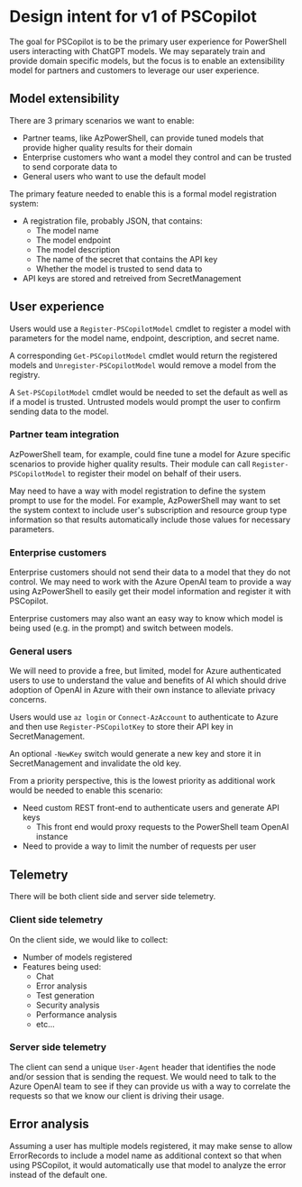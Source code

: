 # Design intent for v1 of PSCopilot

The goal for PSCopilot is to be the primary user experience for PowerShell users interacting with ChatGPT models.
We may separately train and provide domain specific models, but the focus is to enable an extensibility model
for partners and customers to leverage our user experience.

## Model extensibility

There are 3 primary scenarios we want to enable:

- Partner teams, like AzPowerShell, can provide tuned models that provide higher quality results for their domain
- Enterprise customers who want a model they control and can be trusted to send corporate data to
- General users who want to use the default model

The primary feature needed to enable this is a formal model registration system:

- A registration file, probably JSON, that contains:
  - The model name
  - The model endpoint
  - The model description
  - The name of the secret that contains the API key
  - Whether the model is trusted to send data to
- API keys are stored and retreived from SecretManagement

## User experience

Users would use a `Register-PSCopilotModel` cmdlet to register a model with parameters for the model name, endpoint,
description, and secret name.

A corresponding `Get-PSCopilotModel` cmdlet would return the registered models and `Unregister-PSCopilotModel` would
remove a model from the registry.

A `Set-PSCopilotModel` cmdlet would be needed to set the default as well as if a model is trusted.
Untrusted models would prompt the user to confirm sending data to the model.

### Partner team integration

AzPowerShell team, for example, could fine tune a model for Azure specific scenarios to provide higher quality results.
Their module can call `Register-PSCopilotModel` to register their model on behalf of their users.

May need to have a way with model registration to define the system prompt to use for the model.
For example, AzPowerShell may want to set the system context to include user's subscription and resource group type
information so that results automatically include those values for necessary parameters.

### Enterprise customers

Enterprise customers should not send their data to a model that they do not control.
We may need to work with the Azure OpenAI team to provide a way using AzPowerShell to easily get their
model information and register it with PSCopilot.

Enterprise customers may also want an easy way to know which model is being used (e.g. in the prompt)
and switch between models.

### General users

We will need to provide a free, but limited, model for Azure authenticated users to use to understand the value
and benefits of AI which should drive adoption of OpenAI in Azure with their own instance to alleviate privacy concerns.

Users would use `az login` or `Connect-AzAccount` to authenticate to Azure and then use `Register-PSCopilotKey` to store
their API key in SecretManagement.

An optional `-NewKey` switch would generate a new key and store it in SecretManagement and invalidate the old key.

From a priority perspective, this is the lowest priority as additional work would be needed to enable this scenario:

- Need custom REST front-end to authenticate users and generate API keys
  - This front end would proxy requests to the PowerShell team OpenAI instance
- Need to provide a way to limit the number of requests per user

## Telemetry

There will be both client side and server side telemetry.

### Client side telemetry

On the client side, we would like to collect:

- Number of models registered
- Features being used:
  - Chat
  - Error analysis
  - Test generation
  - Security analysis
  - Performance analysis
  - etc...

### Server side telemetry

The client can send a unique `User-Agent` header that identifies the node and/or session that is sending the request.
We would need to talk to the Azure OpenAI team to see if they can provide us with a way to correlate the requests
so that we know our client is driving their usage.

## Error analysis

Assuming a user has multiple models registered, it may make sense to allow ErrorRecords to include a model name
as additional context so that when using PSCopilot, it would automatically use that model to analyze the error
instead of the default one.
